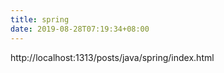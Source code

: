 ```yaml
---
title: spring
date: 2019-08-28T07:19:34+08:00
---
```

http://localhost:1313/posts/java/spring/index.html


